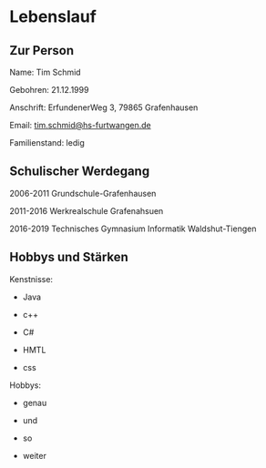 # Lebenslauf

## Zur Person
Name: 			Tim Schmid

Gebohren: 		21.12.1999

Anschrift: 		ErfundenerWeg 3, 79865 Grafenhausen

Email: 			tim.schmid@hs-furtwangen.de

Familienstand: 		ledig


## Schulischer Werdegang

2006-2011		Grundschule-Grafenhausen

2011-2016		Werkrealschule Grafenahsuen

2016-2019		Technisches Gymnasium Informatik Waldshut-Tiengen

## Hobbys und Stärken

Kenstnisse:	

* Java

* c++

* C#

* HMTL

* css


Hobbys:			

* genau

* und

* so

* weiter			


